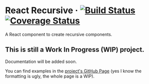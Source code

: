 # React Recursive &middot; [![Build Status](https://travis-ci.org/afresquet/react-recursive.svg?branch=master)](https://travis-ci.org/afresquet/react-recursive) [![Coverage Status](https://coveralls.io/repos/github/afresquet/react-recursive/badge.svg?branch=master)](https://coveralls.io/github/afresquet/react-recursive?branch=master)

A React component to create recursive components.

## This is still a Work In Progress (WIP) project.

Documentation will be added soon.

You can find examples in the [project's GitHub Page](https://afresquet.github.io/react-recursive/) (yes I know the formatting is ugly, the whole page is a WIP).
